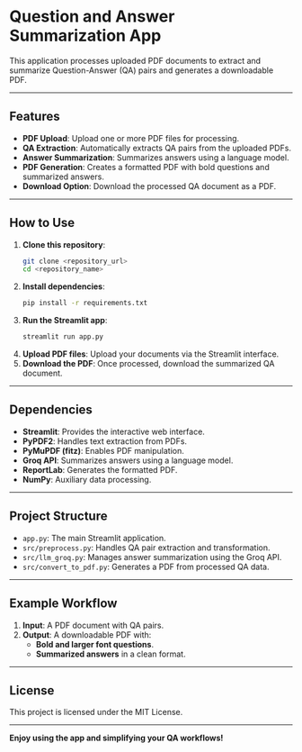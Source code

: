 
# **Question and Answer Summarization App**

This application processes uploaded PDF documents to extract and summarize Question-Answer (QA) pairs and generates a downloadable PDF.

---

## **Features**
- **PDF Upload**: Upload one or more PDF files for processing.
- **QA Extraction**: Automatically extracts QA pairs from the uploaded PDFs.
- **Answer Summarization**: Summarizes answers using a language model.
- **PDF Generation**: Creates a formatted PDF with bold questions and summarized answers.
- **Download Option**: Download the processed QA document as a PDF.

---

## **How to Use**
1. **Clone this repository**:
   ```bash
   git clone <repository_url>
   cd <repository_name>
   ```
2. **Install dependencies**:
   ```bash
   pip install -r requirements.txt
   ```
3. **Run the Streamlit app**:
   ```bash
   streamlit run app.py
   ```
4. **Upload PDF files**: Upload your documents via the Streamlit interface.
5. **Download the PDF**: Once processed, download the summarized QA document.

---

## **Dependencies**
- **Streamlit**: Provides the interactive web interface.
- **PyPDF2**: Handles text extraction from PDFs.
- **PyMuPDF (fitz)**: Enables PDF manipulation.
- **Groq API**: Summarizes answers using a language model.
- **ReportLab**: Generates the formatted PDF.
- **NumPy**: Auxiliary data processing.

---

## **Project Structure**
- `app.py`: The main Streamlit application.
- `src/preprocess.py`: Handles QA pair extraction and transformation.
- `src/llm_groq.py`: Manages answer summarization using the Groq API.
- `src/convert_to_pdf.py`: Generates a PDF from processed QA data.

---

## **Example Workflow**
1. **Input**: A PDF document with QA pairs.
2. **Output**: A downloadable PDF with:
   - **Bold and larger font questions**.
   - **Summarized answers** in a clean format.

---

## **License**
This project is licensed under the MIT License.

---

**Enjoy using the app and simplifying your QA workflows!**
